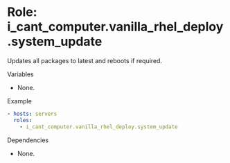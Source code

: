 # Role: i_cant_computer.vanilla_rhel_deploy.system_update

Updates all packages to latest and reboots if required.

Variables

- None.

Example

```yaml
- hosts: servers
  roles:
    - i_cant_computer.vanilla_rhel_deploy.system_update
```

Dependencies

- None.

